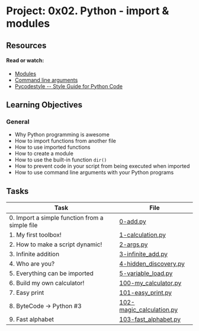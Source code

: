 # Project: 0x02. Python - import & modules

## Resources

#### Read or watch:

* [Modules](https://intranet.alxswe.com/rltoken/SY-cMfnwbHoPFaJ-D_LWig)
* [Command line arguments](https://intranet.alxswe.com/rltoken/5e3TphtJ6WSVkWsdd2eX_A)
* [Pycodestyle -- Style Guide for Python Code](https://intranet.alxswe.com/rltoken/FlkAJ_kPXHC4Y65WrRvA4A)
## Learning Objectives

### General

* Why Python programming is awesome
* How to import functions from another file
* How to use imported functions
* How to create a module
* How to use the built-in function <code>dir()</code>
* How to prevent code in your script from being executed when imported
* How to use command line arguments with your Python programs
## Tasks

| Task | File |
| ---- | ---- |
| 0. Import a simple function from a simple file | [0-add.py](./0-add.py) |
| 1. My first toolbox! | [1-calculation.py](./1-calculation.py) |
| 2. How to make a script dynamic! | [2-args.py](./2-args.py) |
| 3. Infinite addition | [3-infinite_add.py](./3-infinite_add.py) |
| 4. Who are you? | [4-hidden_discovery.py](./4-hidden_discovery.py) |
| 5. Everything can be imported | [5-variable_load.py](./5-variable_load.py) |
| 6. Build my own calculator! | [100-my_calculator.py](./100-my_calculator.py) |
| 7. Easy print | [101-easy_print.py](./101-easy_print.py) |
| 8. ByteCode -> Python #3 | [102-magic_calculation.py](./102-magic_calculation.py) |
| 9. Fast alphabet | [103-fast_alphabet.py](./103-fast_alphabet.py) |

